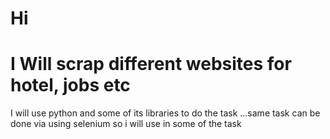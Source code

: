 # Hi 
# I Will scrap different websites for  hotel, jobs etc
I will use python and some of its libraries to do the task ...same task can be done via using selenium so i will use in some of the task

